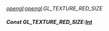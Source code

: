 _[opengl](../../modules/opengl/opengl-module.md):[opengl](../../modules/opengl/opengl-module.md).GL\_TEXTURE\_RED\_SIZE_
##### Const GL\_TEXTURE\_RED\_SIZE:[Int](../../modules/wonkey/wonkey-types-int.md)
